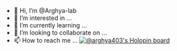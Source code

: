 - 👋 Hi, I’m @Arghya-lab
- 👀 I’m interested in ...
- 🌱 I’m currently learning ...
- 💞️ I’m looking to collaborate on ...
- 📫 How to reach me ...
[![@arghya403's Holopin board](https://holopin.io/api/user/board?user=arghya403)](https://holopin.io/@arghya403)
<!---
Arghya-lab/Arghya-lab is a ✨ special ✨ repository because its `README.md` (this file) appears on your GitHub profile.
You can click the Preview link to take a look at your changes.
--->
